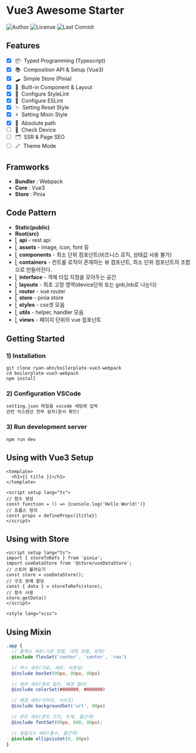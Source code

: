 # Vue3 Awesome Starter

![Author](https://img.shields.io/badge/Author-ryan-orange.svg)
![License](https://img.shields.io/badge/License-MIT-blue.svg)
![Last Commit](https://img.shields.io/github/last-commit/ryan-ahn/boilerplate-vue3-webpack)

## Features
- [x] 📦&nbsp;&nbsp;Typed Programming (Typescript)
- [x] 📚&nbsp;&nbsp;Composition API & Setup (Vue3)
- [x] 🛹&nbsp;&nbsp;Simple Store (Pinia)
- [x] 🧵&nbsp;&nbsp;Built-in Component & Layout
- [x] 📘&nbsp;&nbsp;Configure StyleLint
- [x] 📙&nbsp;&nbsp;Configure ESLint
- [x] ✨&nbsp;&nbsp;Setting Reset Style
- [x] ⚡️&nbsp;&nbsp;Setting Mixin Style
- [x] 📍&nbsp;&nbsp;Absolute path
- [ ] 📱&nbsp;&nbsp;Check Device
- [ ] 🗂️&nbsp;&nbsp;SSR & Page SEO
- [ ] 🪄&nbsp;&nbsp;Theme Mode

## Framworks
- **Bundler** : Webpack
- **Core** : Vue3
- **Store** : Pinia

## Code Pattern
- **Static(public)**
- **Root(src)** <br/>
- ⎣&nbsp;**api** - rest api <br/>
- ⎣&nbsp;**assets** - image, icon, font 등 <br/>
- ⎣&nbsp;**components** - 최소 단위 컴포넌트(비즈니스 로직, 상태값 사용 불가) <br/>
- ⎣&nbsp;**containers** - 컨트롤 로직이 존재하는 뷰 컴포넌트, 최소 단위 컴포넌트의 조합으로 만들어진다. <br/>
- ⎣&nbsp;**interface** - 객체 타입 지정을 모아두는 공간 <br/>
- ⎣&nbsp;**layouts** - 최초 고정 영역(device단위 또는 gnb,lnb로 나눈다) <br/>
- ⎣&nbsp;**router** - vue router<br/>
- ⎣&nbsp;**store** - pinia store<br/>
- ⎣&nbsp;**styles** - css셋 모음<br/>
- ⎣&nbsp;**utils** - helper, handler 모음<br/>
- ⎣&nbsp;**views** - 페이지 단위의 vue 컴포넌트<br/>

## Getting Started
### 1) Installation
```shell
git clone ryan-ahn/boilerplate-vue3-webpack
cd boilerplate-vue3-webpack
npm install
```
### 2) Configuration VSCode
```markdown
setting.json 파일을 vscode 세팅에 입력
관련 익스텐션 전부 설치(문서 확인)
```
### 3) Run development server
```shell
npm run dev
```

## Using with Vue3 Setup

```vue
<template>
  <h1>{{ title }}</h1>
</template>

<script setup lang="ts">
// 함수 생성
const function = () => {console.log('Hello World!')}
// 프롭스 정의
const props = defineProps({title})
</script>
```

## Using with Store

```vue
<script setup lang="ts">
import { storeToRefs } from 'pinia';
import useDataStore from '@store/useDataStore';
// 스토어 불러오기
const store = useDataStore();
// 구조 분해 할당
const { data } = storeToRefs(store);
// 함수 사용
store.getData()
</script>

<style lang="scss">
```

## Using Mixin

```scss
.app {
  // 플렉스 세트(기준 정렬, 대칭 정렬, 방향)
  @include flexSet('center', 'center', 'row')

  // 박스 세트(가로, 세로, 라운딩)
  @include boxSet(00px, 00px, 00px)

  // 컬러 세트(폰트 컬러, 배경 컬러)
  @include colorSet(#000000, #000000)

  // 배경 세트(이미지, 사이즈)
  @include backgroundSet('url', 00px)

  // 폰트 세트(폰트 크기, 두께, 줄간격)
  @include fontSet(00px, 000, 00px);

  // 일립시스 세트(줄수, 줄간격)
  @include ellipsisSet(0, 00px)
}
```
